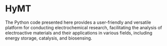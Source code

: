 # HyMT
The Python code presented here provides a user-friendly and versatile platform for conducting electrochemical research, facilitating the analysis of electroactive materials and their applications in various fields, including energy storage, catalysis, and biosensing. 
